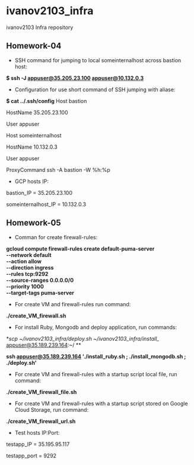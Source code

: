 # ivanov2103_infra
ivanov2103 Infra repository

## Homework-04
- SSH command for jumping to local someinternalhost across bastion host:

**$ ssh -J appuser@35.205.23.100 appuser@10.132.0.3**

- Configuration for use short command of SSH jumping with aliase: 

**$ cat ../.ssh/config**
Host bastion

 HostName 35.205.23.100
 
 User appuser
 
Host someinternalhost

 HostName 10.132.0.3
 
 User appuser
 
 ProxyCommand ssh -A bastion -W %h:%p

- GCP hosts IP:

bastion_IP = 35.205.23.100

someinternalhost_IP = 10.132.0.3

## Homework-05
- Comman for create firewall-rules:

**gcloud compute firewall-rules create default-puma-server \
    --network default \
    --action allow \
    --direction ingress \
    --rules tcp:9292 \
    --source-ranges 0.0.0.0/0 \
    --priority 1000 \
    --target-tags puma-server**
    
- For create VM and firewall-rules run command:

**./create_VM_firewall.sh**

- For install Ruby, Mongodb and deploy application, run commands:

**scp ~/ivanov2103_infra/deploy.sh ~/ivanov2103_infra/install_* appuser@35.189.239.164:~/ **

**ssh appuser@35.189.239.164 './install_ruby.sh ; ./install_mongodb.sh ; ./deploy.sh'**

- For create VM and firewall-rules with a startup script local file, run command:

**./create_VM_firewall_file.sh**

- For create VM and firewall-rules with a startup script stored on Google Cloud Storage, run command:

**./create_VM_firewall_url.sh**

- Test hosts IP:Port:

testapp_IP = 35.195.95.117

testapp_port = 9292
